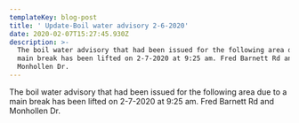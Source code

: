 ```yaml
---
templateKey: blog-post
title: ' Update-Boil water advisory 2-6-2020'
date: 2020-02-07T15:27:45.930Z
description: >-
  The boil water advisory that had been issued for the following area due to a
  main break has been lifted on 2-7-2020 at 9:25 am. Fred Barnett Rd and
  Monhollen Dr.
---
```

The boil water advisory that had been issued for the following area due to a main break has been lifted on 2-7-2020 at 9:25 am. Fred Barnett Rd and Monhollen Dr.
